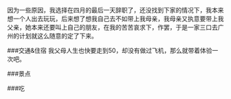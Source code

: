 因为一些原因，我选择在四月的最后一天辞职了，还没找到下家的情况下，我本来想一个人出去玩玩，后来想了想我自己去不如带上我母亲，我母亲又执意要带上我父亲，她本来还要叫上自己的朋友，在我的苦苦哀求下，作罢，于是一家三口去广州的计划就这么随意的定了下来。


###交通&住宿
 我父母人生也快要走到50，却没有做过飞机，那么就带着体验一次吧。

 
 
###景点



###吃
